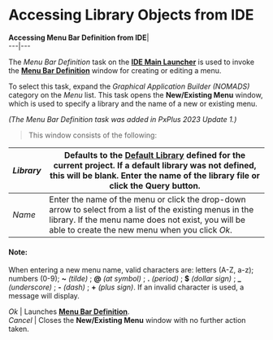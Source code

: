 # Accessing Library Objects from IDE

**Accessing Menu Bar Definition from IDE**|   
---|---  
  
The _Menu Bar Definition_ task on the **[IDE Main Launcher](../../PxPlus%20IDE/IDE%20Main%20Launcher.md)** is used to invoke the **[Menu Bar Definition](../Creating%20Panel%20Controls/Menu%20Bar/Menu%20Bar%20Definition.md)** window for creating or editing a menu.

To select this task, expand the _Graphical Application Builder (NOMADS)_ category on the _Menu_ list. This task opens the **New/Existing Menu** window, which is used to specify a library and the name of a new or existing menu.

_(The Menu Bar Definition task was added in PxPlus 2023 Update 1.)_

> This window consists of the following:

_Library_ |  Defaults to the **[Default Library](../../PxPlus%20IDE/IDE%20Main%20Launcher.htm#defaultlib)** defined for the current project. If a default library was not defined, this will be blank. Enter the name of the library file or click the Query button.  
---|---  
_Name_ |  Enter the name of the menu or click the drop-down arrow to select from a list of the existing menus in the library. If the menu name does not exist, you will be able to create the new menu when you click _Ok_.

#### **Note:**  
When entering a new menu name, valid characters are: letters (A-Z, a-z); numbers (0-9); **~**  _(tilde)_ ; **@**  _(at symbol)_ ; **.**  _(period)_ ; **$**  _(dollar sign)_ ; **_**  _(underscore)_ ; **-**  _(dash)_ ; **+**  _(plus sign)_. If an invalid character is used, a message will display.  
  
_Ok_ |  Launches **[Menu Bar Definition](../Creating%20Panel%20Controls/Menu%20Bar/Menu%20Bar%20Definition.md)**.  
_Cancel_ |  Closes the **New/Existing Menu** window with no further action taken.

